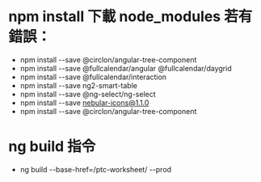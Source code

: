 # npm install 下載 node_modules 若有錯誤：
- npm install --save @circlon/angular-tree-component
- npm install --save @fullcalendar/angular @fullcalendar/daygrid
- npm install --save @fullcalendar/interaction
- npm install --save ng2-smart-table
- npm install --save @ng-select/ng-select
- npm install --save nebular-icons@1.1.0
- npm install --save @circlon/angular-tree-component

# ng build 指令
- ng build --base-href=/ptc-worksheet/ --prod
